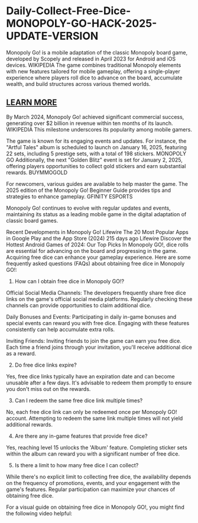 # Daily-Collect-Free-Dice-MONOPOLY-GO-HACK-2025-UPDATE-VERSION
Monopoly Go! is a mobile adaptation of the classic Monopoly board game, developed by Scopely and released in April 2023 for Android and iOS devices. 
WIKIPEDIA
 The game combines traditional Monopoly elements with new features tailored for mobile gameplay, offering a single-player experience where players roll dice to advance on the board, accumulate wealth, and build structures across various themed worlds.

 <h2><a href="https://sites.google.com/view/monopoly-go-free-dice-no-verif/"><strong>LEARN MORE</strong></a></h2>

By March 2024, Monopoly Go! achieved significant commercial success, generating over $2 billion in revenue within ten months of its launch. 
WIKIPEDIA
 This milestone underscores its popularity among mobile gamers.

The game is known for its engaging events and updates. For instance, the "Artful Tales" album is scheduled to launch on January 16, 2025, featuring 22 sets, including 5 prestige sets, with a total of 198 stickers. 
MONOPOLY GO
 Additionally, the next "Golden Blitz" event is set for January 2, 2025, offering players opportunities to collect gold stickers and earn substantial rewards. 
BUYMMOGOLD

For newcomers, various guides are available to help master the game. The 2025 edition of the Monopoly Go! Beginner Guide provides tips and strategies to enhance gameplay. 
GFINITY ESPORTS

Monopoly Go! continues to evolve with regular updates and events, maintaining its status as a leading mobile game in the digital adaptation of classic board games.

Recent Developments in Monopoly Go!
Lifewire
The 20 Most Popular Apps in Google Play and the App Store (2024)
215 days ago
Lifewire
Discover the Hottest Android Games of 2024: Our Top Picks
In Monopoly GO!, dice rolls are essential for advancing on the board and progressing in the game. Acquiring free dice can enhance your gameplay experience. Here are some frequently asked questions (FAQs) about obtaining free dice in Monopoly GO!:

1. How can I obtain free dice in Monopoly GO!?

Official Social Media Channels: The developers frequently share free dice links on the game's official social media platforms. Regularly checking these channels can provide opportunities to claim additional dice.

Daily Bonuses and Events: Participating in daily in-game bonuses and special events can reward you with free dice. Engaging with these features consistently can help accumulate extra rolls.

Inviting Friends: Inviting friends to join the game can earn you free dice. Each time a friend joins through your invitation, you'll receive additional dice as a reward.

2. Do free dice links expire?

Yes, free dice links typically have an expiration date and can become unusable after a few days. It's advisable to redeem them promptly to ensure you don't miss out on the rewards.

3. Can I redeem the same free dice link multiple times?

No, each free dice link can only be redeemed once per Monopoly GO! account. Attempting to redeem the same link multiple times will not yield additional rewards.

4. Are there any in-game features that provide free dice?

Yes, reaching level 15 unlocks the 'Album' feature. Completing sticker sets within the album can reward you with a significant number of free dice.

5. Is there a limit to how many free dice I can collect?

While there's no explicit limit to collecting free dice, the availability depends on the frequency of promotions, events, and your engagement with the game's features. Regular participation can maximize your chances of obtaining free dice.

For a visual guide on obtaining free dice in Monopoly GO!, you might find the following video helpful:
